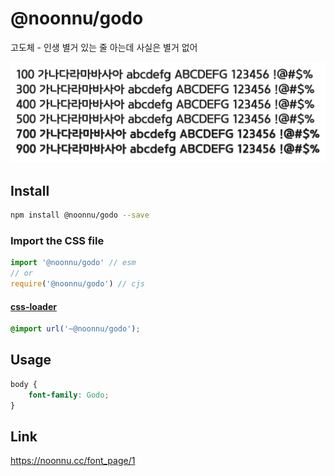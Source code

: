 # @noonnu/godo

고도체 - 인생 별거 있는 줄 아는데 사실은 별거 없어

![example](./example.png)

## Install

```bash
npm install @noonnu/godo --save
```

### Import the CSS file

```js
import '@noonnu/godo' // esm
// or
require('@noonnu/godo') // cjs
```

#### [css-loader](https://github.com/webpack-contrib/css-loader)

```css
@import url('~@noonnu/godo');
```

## Usage

```css
body {
    font-family: Godo;
}
```

## Link

https://noonnu.cc/font_page/1
